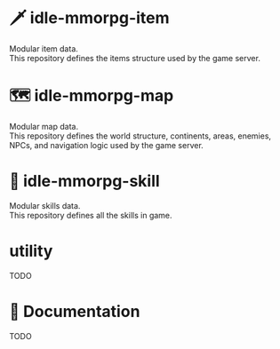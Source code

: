 # 🗡️ idle-mmorpg-item
Modular item data.  
This repository defines the items structure used by the game server.

# 🗺️ idle-mmorpg-map
Modular map data.  
This repository defines the world structure, continents, areas, enemies, NPCs, and navigation logic used by the game server.

# 🤺 idle-mmorpg-skill
Modular skills data.  
This repository defines all the skills in game.

# utility
TODO

# 📖 Documentation
TODO

